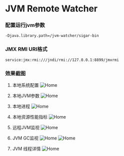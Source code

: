 # JVM Remote Watcher
### 配置运行jvm参数
```
-Djava.library.path=/jvm-watcher/sigar-bin
```
### JMX RMI URI格式
```
service:jmx:rmi:///jndi/rmi://127.0.0.1:8899/jmxrmi
```
### 效果截图
1. 本地系统配置
![Home](https://github.com/shersfy/jvm-watcher/blob/master/imgs/home.png)

2. 本地JVM参数
![Home](https://github.com/shersfy/jvm-watcher/blob/master/imgs/jvm-params.png)

3. 本地进程
![Home](https://github.com/shersfy/jvm-watcher/blob/master/imgs/local-process.png)

4. 本地资源性能指标
![Home](https://github.com/shersfy/jvm-watcher/blob/master/imgs/performance-index.png)

5. 远程JVM监视
![Home](https://github.com/shersfy/jvm-watcher/blob/master/imgs/romote-process.png)

6. JVM GC监视
![Home](https://github.com/shersfy/jvm-watcher/blob/master/imgs/gc-detail-1.png)
![Home](https://github.com/shersfy/jvm-watcher/blob/master/imgs/gc-detail-2.png)

7. JVM 线程详情
![Home](https://github.com/shersfy/jvm-watcher/blob/master/imgs/threads.png)
